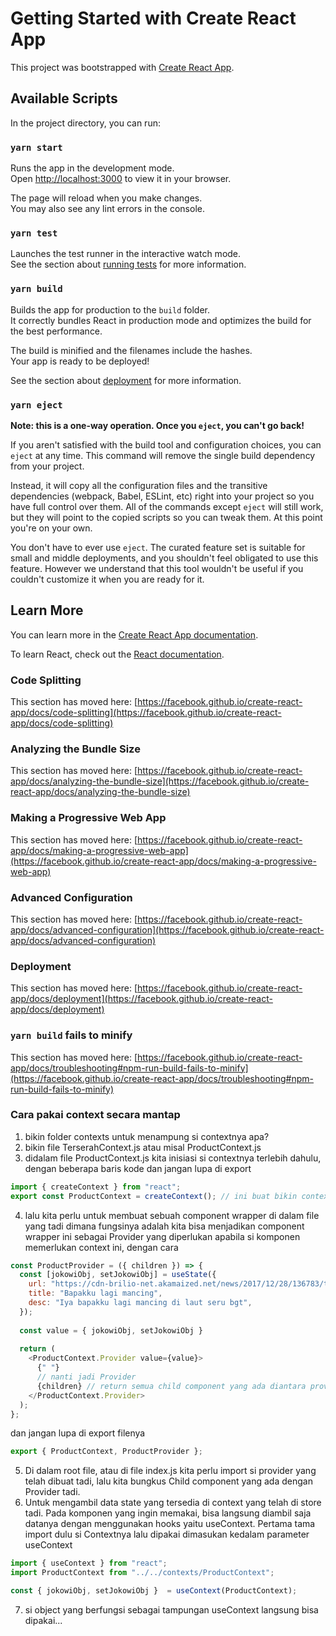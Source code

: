 # Getting Started with Create React App

This project was bootstrapped with [Create React App](https://github.com/facebook/create-react-app).

## Available Scripts

In the project directory, you can run:

### `yarn start`

Runs the app in the development mode.\
Open [http://localhost:3000](http://localhost:3000) to view it in your browser.

The page will reload when you make changes.\
You may also see any lint errors in the console.

### `yarn test`

Launches the test runner in the interactive watch mode.\
See the section about [running tests](https://facebook.github.io/create-react-app/docs/running-tests) for more information.

### `yarn build`

Builds the app for production to the `build` folder.\
It correctly bundles React in production mode and optimizes the build for the best performance.

The build is minified and the filenames include the hashes.\
Your app is ready to be deployed!

See the section about [deployment](https://facebook.github.io/create-react-app/docs/deployment) for more information.

### `yarn eject`

**Note: this is a one-way operation. Once you `eject`, you can't go back!**

If you aren't satisfied with the build tool and configuration choices, you can `eject` at any time. This command will remove the single build dependency from your project.

Instead, it will copy all the configuration files and the transitive dependencies (webpack, Babel, ESLint, etc) right into your project so you have full control over them. All of the commands except `eject` will still work, but they will point to the copied scripts so you can tweak them. At this point you're on your own.

You don't have to ever use `eject`. The curated feature set is suitable for small and middle deployments, and you shouldn't feel obligated to use this feature. However we understand that this tool wouldn't be useful if you couldn't customize it when you are ready for it.

## Learn More

You can learn more in the [Create React App documentation](https://facebook.github.io/create-react-app/docs/getting-started).

To learn React, check out the [React documentation](https://reactjs.org/).

### Code Splitting

This section has moved here: [https://facebook.github.io/create-react-app/docs/code-splitting](https://facebook.github.io/create-react-app/docs/code-splitting)

### Analyzing the Bundle Size

This section has moved here: [https://facebook.github.io/create-react-app/docs/analyzing-the-bundle-size](https://facebook.github.io/create-react-app/docs/analyzing-the-bundle-size)

### Making a Progressive Web App

This section has moved here: [https://facebook.github.io/create-react-app/docs/making-a-progressive-web-app](https://facebook.github.io/create-react-app/docs/making-a-progressive-web-app)

### Advanced Configuration

This section has moved here: [https://facebook.github.io/create-react-app/docs/advanced-configuration](https://facebook.github.io/create-react-app/docs/advanced-configuration)

### Deployment

This section has moved here: [https://facebook.github.io/create-react-app/docs/deployment](https://facebook.github.io/create-react-app/docs/deployment)

### `yarn build` fails to minify

This section has moved here: [https://facebook.github.io/create-react-app/docs/troubleshooting#npm-run-build-fails-to-minify](https://facebook.github.io/create-react-app/docs/troubleshooting#npm-run-build-fails-to-minify)

### Cara pakai context secara mantap

1. bikin folder contexts untuk menampung si contextnya apa?
2. bikin file TerserahContext.js atau misal ProductContext.js
3. didalam file ProductContext.js kita inisiasi si contextnya terlebih dahulu, dengan beberapa baris kode dan jangan lupa di export

```js
import { createContext } from "react";
export const ProductContext = createContext(); // ini buat bikin context
```

4. lalu kita perlu untuk membuat sebuah component wrapper di dalam file yang tadi dimana fungsinya adalah kita bisa menjadikan component wrapper ini sebagai Provider yang diperlukan apabila si komponen memerlukan context ini, dengan cara

```js
const ProductProvider = ({ children }) => {
  const [jokowiObj, setJokowiObj] = useState({
    url: "https://cdn-brilio-net.akamaized.net/news/2017/12/28/136783/thumbnail-7-momen-jokowi-sukses-curi-perhatian-di-tahun-2017-171228c.jpg",
    title: "Bapakku lagi mancing",
    desc: "Iya bapakku lagi mancing di laut seru bgt",
  });
  
  const value = { jokowiObj, setJokowiObj }
  
  return (
    <ProductContext.Provider value={value}>
      {" "}
      // nanti jadi Provider
      {children} // return semua child component yang ada diantara provider
    </ProductContext.Provider>
  );
};
```

dan jangan lupa di export filenya

```js
export { ProductContext, ProductProvider };
```

5. Di dalam root file, atau di file index.js kita perlu import si provider yang telah dibuat tadi, lalu kita bungkus Child component yang ada dengan Provider tadi.
6. Untuk mengambil data state yang tersedia di context yang telah di store tadi. Pada komponen yang ingin memakai, bisa langsung diambil saja datanya dengan menggunakan hooks yaitu useContext. Pertama tama import dulu si Contextnya lalu dipakai dimasukan kedalam parameter useContext

```js
import { useContext } from "react";
import ProductContext from "../../contexts/ProductContext";

const { jokowiObj, setJokowiObj }  = useContext(ProductContext);
```

7. si object yang berfungsi sebagai tampungan useContext langsung bisa dipakai...
